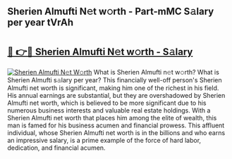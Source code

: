 ## Sherien Almufti N𝚎t w𝚘rth - Part-mMC S𝚊lary per year tVrAh

# <h2><a href="http://gc58xn.nevu.top/?p=Sherien+Almufti">🔗 👉🔴 Sherien Almufti N𝚎t w𝚘rth - S𝚊lary</a></h2>

[![Sherien Almufti N𝚎t W𝚘rth](https://i.imgur.com/Oavwk0R.jpeg)](http://gc58xn.nevu.top/?p=Sherien+Almufti)
What is Sherien Almufti n𝚎t w𝚘rth? What is Sherien Almufti s𝚊lary per year?
This financially well-off person's Sherien Almufti net worth is significant, making him one of the richest in his field. His annual earnings are substantial, but they are overshadowed by Sherien Almufti net worth, which is believed to be more significant due to his numerous business interests and valuable real estate holdings. With a Sherien Almufti net worth that places him among the elite of wealth, this man is famed for his business acumen and financial prowess. This affluent individual, whose Sherien Almufti net worth is in the billions and who earns an impressive salary, is a prime example of the force of hard labor, dedication, and financial acumen.

